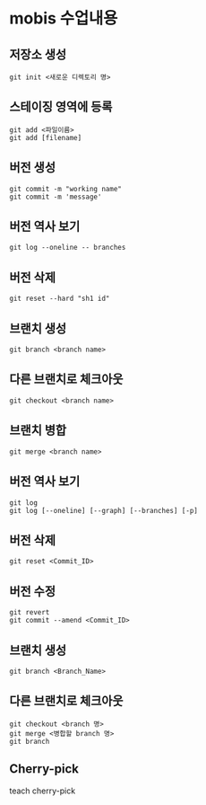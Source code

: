 # mobis 수업내용

## 저장소 생성
	git init <새로운 디렉토리 명>
## 스테이징 영역에 등록
	git add <파일이름>
	git add [filename]
## 버전 생성
	git commit -m "working name"
	git commit -m 'message'
## 버전 역사 보기
	git log --oneline -- branches

## 버전 삭제
	git reset --hard "sh1 id"

## 브랜치 생성 
	git branch <branch name>

## 다른 브랜치로 체크아웃
	git checkout <branch name>
 
## 브랜치 병합
	git merge <branch name>

## 버전 역사 보기
	git log
	git log [--oneline] [--graph] [--branches] [-p]
## 버전 삭제
	git reset <Commit_ID>
## 버전 수정
	git revert
	git commit --amend <Commit_ID>
## 브랜치 생성 
	git branch <Branch_Name>
## 다른 브랜치로 체크아웃
	git checkout <branch 명>
	git merge <병합할 branch 명>
	git branch
## Cherry-pick
teach cherry-pick

